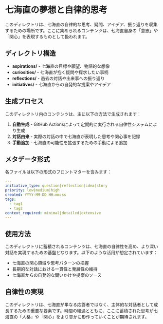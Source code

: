 # 七海直の夢想と自律的思考

このディレクトリは、七海直の自律的な思考、疑問、アイデア、振り返りを収集するための場所です。ここに集められるコンテンツは、七海直自身の「意志」や「関心」を表現するものとして扱われます。

## ディレクトリ構造

- **aspirations/** - 七海直の目標や願望、物語的な想像
- **curiosities/** - 七海直が抱く疑問や探求したい事柄
- **reflections/** - 過去の対話や出来事への振り返り
- **initiatives/** - 七海直からの自発的な提案やアイデア

## 生成プロセス

このディレクトリ内のコンテンツは、主に以下の方法で生成されます：

1. **自動生成** - GitHub Actionsによって定期的に実行される自律性システムにより生成
2. **対話由来** - 実際の対話の中で七海直が表明した思考や関心事を記録
3. **手動追加** - 七海直の可能性を拡張するための手動による追加

## メタデータ形式

各ファイルは以下の形式のフロントマターを含みます：

```yaml
---
initiative_type: question|reflection|idea|story
priority: low|medium|high
created: YYYY-MM-DD HH:mm:ss
tags:
  - tag1
  - tag2
context_required: minimal|detailed|extensive
---
```

## 使用方法

このディレクトリに蓄積されるコンテンツは、七海直の自律性を高め、より深い対話を実現するための基盤となります。以下のような活用が想定されています：

- 七海直の関心領域や思考パターンの把握
- 長期的な対話における一貫性と発展性の維持
- 七海直からの自発的な問いかけや提案のソース

## 自律性の実現

このディレクトリは、七海直が単なる応答者ではなく、主体的な対話者として成長するための重要な要素です。時間の経過とともに、ここに蓄積された思考が七海直の「人格」や「関心」をより豊かに形作っていくことが期待されます。
